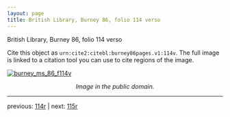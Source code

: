 ```yaml
---
layout: page
title: British Library, Burney 86, folio 114 verso
---
```


British Library, Burney 86, folio 114 verso

Cite this object as `urn:cite2:citebl:burney86pages.v1:114v`.  The full image is linked to a citation tool you can use to cite regions of the image.

[![burney_ms_86_f114v](http://www.homermultitext.org/iipsrv?IIIF=/project/homer/pyramidal/deepzoom/citebl/burney86imgs/v1/burney_ms_86_f114v.tif/full/800,/0/default.jpg)](http://www.homermultitext.org/ict2/?urn=urn:cite2:citebl:burney86imgs.v1:burney_ms_86_f114v) 

<p style="text-align: center; font-style: italic;">Image in the public domain.</p>

---

previous: [114r](../114r/) | next: [115r](../115r/)